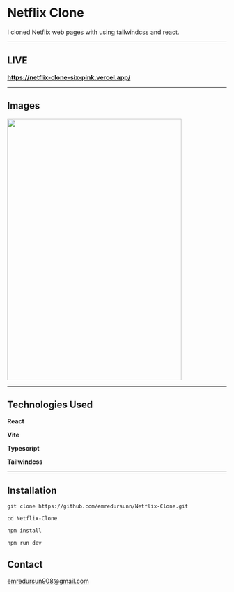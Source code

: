 # Netflix Clone
I cloned Netflix web pages with using tailwindcss and react.

---

## LIVE

**https://netflix-clone-six-pink.vercel.app/**

---

## Images 
<img src="https://github.com/user-attachments/assets/387cfd22-d996-4627-b468-0a8714bb6ec7" width=400 height=600 />

---

## Technologies Used

**React**
 
**Vite**

**Typescript**

**Tailwindcss**

---

## Installation

```git clone https://github.com/emredursunn/Netflix-Clone.git```

```cd Netflix-Clone```

```npm install```

```npm run dev```

## Contact
emredursun908@gmail.com


